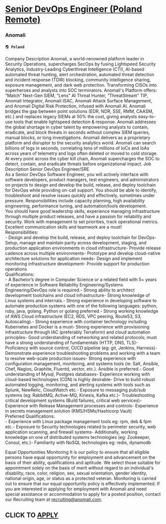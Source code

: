 # [Senior DevOps Engineer (Poland Remote)](https://www.remotewlb.com/apply/senior-devops-engineer-poland-remote)  
### Anomali  
#### `🌎 Poland`  
  
Company Description Anomali, a world-renowned platform leader in Security Operations, supercharges SecOps by fusing Lightspeed Security Analytics, Industry-Leading Cyberthreat Intelligence (CTI), AI-based automated threat hunting, alert orchestration, automated threat detection and incident response (TDIR) blocking, community intelligence sharing, exposure management, and dark web protection. Transforming CISOs into superheroes and analysts into SOC terminators. Anomali's Platform offers: “Match” Next-Gen SIEM, “Lens” AI Threat Hunter, “ThreatStream” TIP, Anomali Integrator, Anomali ISAC, Anomali Attack Surface Management, and Anomali Digital Risk Protection, infused with Anomali AI. Anomali bridges the gap between point solutions (EDR, NDR, SSE, RMM, CAASM, etc.) and replaces legacy SIEMs at 50% the cost, giving analysts easy-to-use tools that enable lightspeed detection & response. Anomali addresses the global shortage in cyber talent by empowering analysts to contain, eradicate, and
block threats in seconds without complex SIEM queries, manual blocks, or long investigations. Anomali delivers as a proprietary platform and disruptor to the security analytics world. Anomali can search billions of logs in seconds, correlating tens of millions of IoCs and IoAs across years of telemetry and logs often deleted or moved to cold storage. At every point across the cyber kill chain, Anomali supercharges the SOC to detect, contain, and eradicate threats before organizational impact. Job Description Senior DevOps Engineer/SRE  
As a Senior DevOps Software Engineer, you will actively interface with software developers, product managers, test engineers, and administrators on projects to design and develop the build, release, and deploy toolchain for DevOps while providing on-call support. You should be able to identify, troubleshoot and resolve issues quickly and effectively, sometimes under pressure. Responsibilities include capacity planning, high availability engineering, performance tuning, and automation/tools development.  
You should have good leadership skills, experience managing infrastructure through multiple product releases, and have a passion for reliability and security. Work with management to set priorities, track operational metrics. Excellent communication skills and teamwork are a must!  
Responsibilities:  
\- Design and develop the build, release, and deploy toolchain for DevOps- Setup, manage and maintain parity across development, staging, and production application environments in cloud infrastructure- Provide release cadence across multiple environments- Prototype and develop cloud-native architecture solutions for application needs- Design and implement monitoring infrastructure development- Provide support for production operations  
Qualifications:  
\- A Bachelor’s degree in Computer Science or a related field with 5+ years of experience in Software Reliability Engineering/Systems Engineering/DevOps role is required.- Strong ability to architect development toolchains and cloud infrastructure- Strong knowledge of Linux systems and internals.- Strong experience in developing software to automate production systems with one of the following languages: python, ruby, java, golang. Python or golang preferred.- Strong working knowledge of AWS Cloud infrastructure (EC2, RDS, VPC peering, Route53, S3, Autoscaling).- Strong experience with container technology including Kubernetes and Docker is a must- Strong experience with provisioning infrastructure through IAC (preferably Terraform) and cloud automation principles- Good understanding of networking and related protocols; must have a strong understanding of fundamentals (HTTP, DNS, TLS)- Proficiency with source control, CI/CD pipeline (eg: git, Jenkins, Harness)- Demonstrate experience
troubleshooting problems and working with a team to resolve web-scale production issues- Strong experience with configuration management, monitoring, and systems tools (ie: Salt, Ansible, Chef, Nagios, Graphite, Fluentd, vector, etc.). Ansible is preferred.- Good understanding of Mysql, Postgres databases- Experience working with cloud-based technologies (CDN) is highly desirable- Drive to build robust automated logging, monitoring, and alerting systems with tools such as Splunk, NewRelic, CloudWatch etc.- Exposure to messaging pub/sub systems (eg: RabbitMQ, Active-MQ, Kinesis, Kafka etc.)- Troubleshooting critical development systems (Build failures, critical web services)- Experience with Release Management processes and controls- Experience in secrets management solution (KMS/HSMs/Hashicorp Vault)  
Preferred Qualifications:  
\- Experience with Linux package management tools eg: rpm, deb & fpm etc.- Exposure to Security technologies related to perimeter security, web application scanning, and firewall systems- Additionally, working knowledge on one of distributed systems technologies (eg: Zookeeper, Consul, etc.)- Familiarity with NoSQL technologies eg: redis, dynamodb  
  
  
Equal Opportunities Monitoring It is our policy to ensure that all eligible persons have equal opportunity for employment and advancement on the basis of their ability, qualifications and aptitude. We select those suitable for appointment solely on the basis of merit without regard to an individual's disability, race, color, religion, sex, sexual orientation, gender identity, national origin, age, or status as a protected veteran. Monitoring is carried out to ensure that our equal opportunity policy is effectively implemented. If you are interested in applying for employment with Anomali and need special assistance or accommodation to apply for a posted position, contact our Recruiting team at recruiting@anomali.com.  
## CLICK TO [APPLY](https://www.remotewlb.com/apply/senior-devops-engineer-poland-remote)

